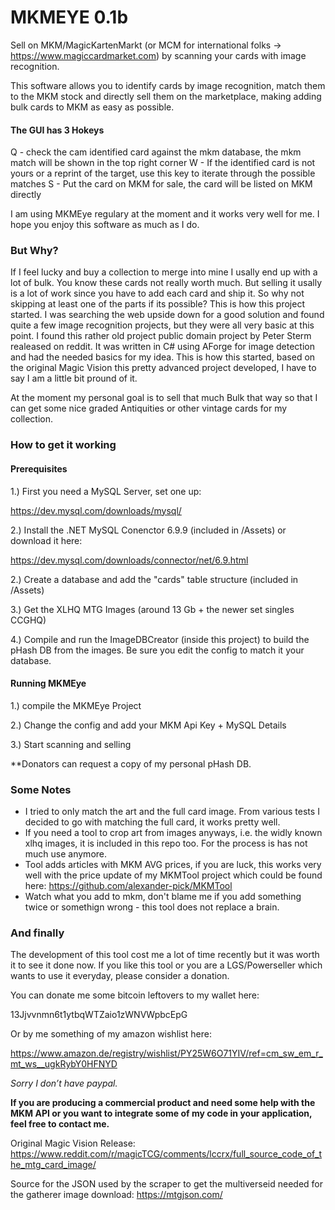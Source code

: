 # MKMEYE 0.1b

Sell on MKM/MagicKartenMarkt (or MCM for international folks -> https://www.magiccardmarket.com) by scanning your cards with image recognition.

This software allows you to identify cards by image recognition, match them to the MKM stock and directly sell them on the marketplace, making adding bulk cards to MKM as easy as possible.

#### The GUI has 3 Hokeys

Q - check the cam identified card against the mkm database, the mkm match will be shown in the top right corner
W - If the identified card is not yours or a reprint of the target, use this key to iterate through the possible matches
S - Put the card on MKM for sale, the card will be listed on MKM directly

I am using MKMEye regulary at the moment and it works very well for me. I hope you enjoy this software as much as I do.

### But Why?

If I feel lucky and buy a collection to merge into mine I usally end up with a lot of bulk. You know these cards not really worth much. But selling it usally is a lot of work since you have to add each card and ship it. So why not skipping at least one of the parts if its possible? This is how this project started. I was searching the web upside down for a good solution and found quite a few image recognition projects, but they were all very basic at this point. I found this rather old project public domain project by Peter Sterm realeased on reddit. It was written in C# using AForge for image detection and had the needed basics for my idea. This is how this started, based on the original Magic Vision this pretty advanced project developed, I have to say I am a little bit pround of it. 

At the moment my personal goal is to sell that much Bulk that way so that I can get some nice graded Antiquities or other vintage cards for my collection.

### How to get it working

#### Prerequisites 

1.) First you need a MySQL Server, set one up:

https://dev.mysql.com/downloads/mysql/

2.) Install the .NET MySQL Conenctor 6.9.9 (included in /Assets) or download it here:

https://dev.mysql.com/downloads/connector/net/6.9.html

2.) Create a database and add the "cards" table structure (included in /Assets)

3.) Get the XLHQ MTG Images (around 13 Gb + the newer set singles CCGHQ) 

4.) Compile and run the ImageDBCreator (inside this project) to build the pHash DB from the images. Be sure you edit the config to match it your database. 

#### Running MKMEye

1.) compile the MKMEye Project

2.) Change the config and add your MKM Api Key + MySQL Details

3.) Start scanning and selling

**Donators can request a copy of my personal pHash DB.

### Some Notes

- I tried to only match the art and the full card image. From various tests I decided to go with matching the full card, it works pretty well.
- If you need a tool to crop art from images anyways, i.e. the widly known xlhq images, it is included in this repo too. For the process is has not much use anymore.
- Tool adds articles with MKM AVG prices, if you are luck, this works very well with the price update of my MKMTool project which could be found here: https://github.com/alexander-pick/MKMTool
- Watch what you add to mkm, don't blame me if you add something twice or somethign wrong - this tool does not replace a brain.

### And finally

The development of this tool cost me a lot of time recently but it was worth it to see it done now. If you like this tool or you are a LGS/Powerseller which wants to use it everyday, please consider a donation.

You can donate me some bitcoin leftovers to my wallet here:

13Jjvvnmn6t1ytbqWTZaio1zWNVWpbcEpG

Or by me something of my amazon wishlist here:

https://www.amazon.de/registry/wishlist/PY25W6O71YIV/ref=cm_sw_em_r_mt_ws__ugkRybY0HFNYD

*Sorry I don’t have paypal.*

**If you are producing a commercial product and need some help with the MKM API or you want to integrate some of my code in your application, feel free to contact me.**

Original Magic Vision Release:
https://www.reddit.com/r/magicTCG/comments/lccrx/full_source_code_of_the_mtg_card_image/

Source for the JSON used by the scraper to get the multiverseid needed for the gatherer image download:
https://mtgjson.com/
